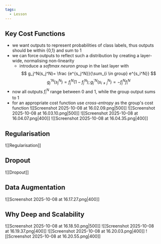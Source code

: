 ```yaml
---
tags:
  - Lesson
---
```

## Key Cost Functions
- we want outputs to represent probabilities of class labels, thus outputs should be within {0,1} and sum to 1
- we can force outputs to reflect such a distribution by creating a layer-wide, normalising non-linearity
	- introduce a *softmax neuron group* in the last layer with
$$
g_j^N(s_j^N)= \frac {e^{s_j^N}}{\sum_{i \in group} e^{s_i^N}}
$$
$$
g_j^{'N}(s_j^N)=f_j^N(1-f_j^N); g_j^{'N}(s_{i \neq j}^N)=-f_j^Nf_i^N
$$
- now all outputs $f_i^N$ range between 0 and 1, while the group output sums to 1
- for an appropriate cost function use *cross-entropy* as the group's cost function
![[Screenshot 2025-10-08 at 16.02.09.png|500]]
![[Screenshot 2025-10-08 at 16.03.10.png|500]]
![[Screenshot 2025-10-08 at 16.04.07.png|400]]
![[Screenshot 2025-10-08 at 16.04.35.png|400]]

## Regularisation
![[Regularisation]]
## Dropout
![[Dropout]]
## Data Augmentation
![[Screenshot 2025-10-08 at 16.17.27.png|400]]
## Why Deep and Scalability
![[Screenshot 2025-10-08 at 16.18.50.png|500]]
![[Screenshot 2025-10-08 at 16.19.37.png|400]]
![[Screenshot 2025-10-08 at 16.20.03.png|400]]
![[Screenshot 2025-10-08 at 16.20.55.png|400]]